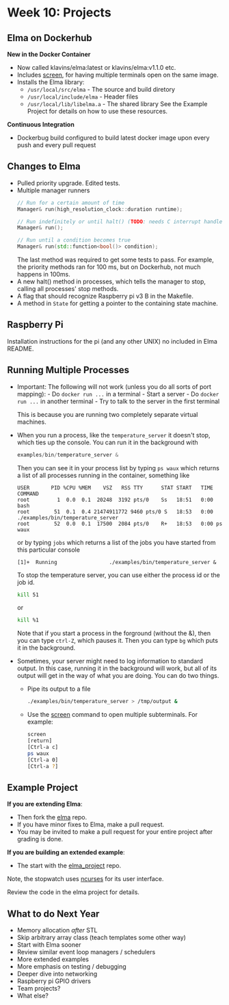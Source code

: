 Week 10: Projects
===

Elma on Dockerhub
---

**New in the Docker Container**
- Now called klavins/elma:latest or klavins/elma:v1.1.0 etc.
- Includes [screen](https://linuxize.com/post/how-to-use-linux-screen/), for having multiple terminals open on the same image.
- Installs the Elma library:
    - `/usr/local/src/elma` - The source and build diretory
    - `/usr/local/include/elma` - Header files
    - `/usr/local/lib/libelma.a` - The shared library
    See the Example Project for details on how to use these resources.

**Continuous Integration**
- Dockerbug build configured to build latest docker image upon every push and every pull request

Changes to Elma
---
- Pulled priority upgrade. Edited tests.
- Multiple manager runners
    ```c++
    // Run for a certain amount of time
    Manager& run(high_resolution_clock::duration runtime);

    // Run indefinitely or until halt() (TODO: needs C interrupt handler)
    Manager& run();

    // Run until a condition becomes true
    Manager& run(std::function<bool()> condition);
    ```
    The last method was required to get some tests to pass. For example, the priority methods ran for 100 ms, but on Dockerhub, not much happens in 100ms.
- A new halt() method in processes, which tells the manager to stop, calling all processes' stop methods.
- A flag that should recognize Raspberry pi v3 B in the Makefile.
- A method in `State` for getting a pointer to the containing state machine.

Raspberry Pi
---
Installation instructions for the pi (and any other UNIX) no included in Elma README.

Running Multiple Processes
---

- Important: The following will not work (unless you do all sorts of port mapping):
      - Do `docker run ...` in a terminal
      - Start a server
      - Do `docker run ...` in another terminal
      - Try to talk to the server in the first terminal

    This is because you are running two completely separate virtual machines. 

- When you run a process, like the `temperature_server` it doesn't stop, which ties up the console. You can run it in the background with
    ```c++
    examples/bin/temperature_server &
    ```
    Then you can see it in your process list by typing `ps waux` which returns a list of all processes running in the container, something like
    ```
    USER       PID %CPU %MEM    VSZ   RSS TTY      STAT START   TIME COMMAND
    root         1  0.0  0.1  20248  3192 pts/0    Ss   18:51   0:00 bash
    root        51  0.1  0.4 21474911772 9460 pts/0 S   18:53   0:00 ./examples/bin/temperature_server
    root        52  0.0  0.1  17500  2084 pts/0    R+   18:53   0:00 ps waux
    ```
    or by typing `jobs` which returns a list of the jobs you have started from this particular console
    ```
    [1]+  Running                 ./examples/bin/temperature_server &
    ```
    To stop the temperature server, you can use either the process id or the job id. 
    ```bash
    kill 51
    ```
    or
    ```bash
    kill %1
    ```
    Note that if you start a process in the forground (without the &), then you can type `ctrl-Z`, which pauses it. Then you can type `bg` which puts it in the background.

- Sometimes, your server might need to log information to standard output. In this case, running it in the background will work, but all of its output will get in the way of what you are doing. You can do two things.
    - Pipe its output to a file
        ```bash
        ./examples/bin/temperature_server > /tmp/output &
        ```
    - Use the [screen](https://linuxize.com/post/how-to-use-linux-screen/) command to open multiple subterminals. For example:
        ```bash
        screen
        [return]
        [Ctrl-a c]
        ps waux
        [Ctrl-a 0]
        [Ctrl-a ?]
        ```

Example Project
---

**If you are extending Elma**:
- Then fork the [elma](https://github.com/klavinslab/elma) repo. 
- If you have minor fixes to Elma, make a pull request.
- You may be invited to make a pull request for your entire project after grading is done.

**If you are building an extended example**: 
- The start with the [elma_project](https://github.com/klavinslab/elma_project) repo.

Note, the stopwatch uses [ncurses](http://www.tldp.org/HOWTO/NCURSES-Programming-HOWTO/) for its user interface.

Review the code in the elma project for details.

What to do Next Year
---
- Memory allocation *after* STL
- Skip arbitrary array class (teach templates some other way)
- Start with Elma sooner
- Review similar event loop managers / schedulers
- More extended examples
- More emphasis on testing / debugging
- Deeper dive into networking
- Raspberry pi GPIO drivers
- Team projects?
- What else?